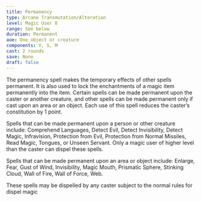 ```yaml
---
title: Permanency
type: Arcane Transmutation/Alteration
level: Magic User 8
range: See below
duration: Permanent
aoe: One object or creature
components: V, S, M
cast: 2 rounds
save: None
draft: false
---
```


The permanency spell makes the temporary effects of other spells permanent. It is also used to lock the enchantments of a magic item permanently into the item. Certain spells can be made permanent upon the caster or another creature, and other spells can be made permanent only if cast upon an area or an object. Each use of this spell reduces the caster’s constitution by 1 point.

Spells that can be made permanent upon a person or other creature include: Comprehend Languages, Detect Evil, Detect Invisibility, Detect Magic, Infravision, Protection from Evil, Protection from Normal Missiles, Read Magic, Tongues, or Unseen Servant. Only a magic user of higher level than the caster can dispel these spells.

Spells that can be made permanent upon an area or object include: Enlarge, Fear, Gust of Wind, Invisibility, Magic Mouth, Prismatic Sphere, Stinking Cloud, Wall of Fire, Wall of Force, Web.

These spells may be dispelled by any caster subject to the normal rules for dispel magic
